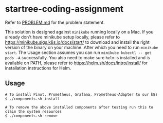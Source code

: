 # startree-coding-assignment

Refer to [PROBLEM.md](./PROBLEM.md) for the problem statement.

This solution is designed against `minikube` running locally on a Mac. If you already don't have minikube setup locally, please refer to https://minikube.sigs.k8s.io/docs/start/ to download and install the right version of the binary on your machine. After which you need to run `minikube start`. The Usage section assumes you can run `minikube kubectl -- get pods -A` successfully. You also need to make sure `helm` is installed and is available on PATH, please refer to https://helm.sh/docs/intro/install/ for installation instructions for Helm.

## Usage

```
# To install Pinot, Prometheus, Grafana, Prometheus-Adapter to our k8s
$ ./components.sh install

# To remove the above installed components after testing run this to claim the system resources
$ ./components.sh remove
```


